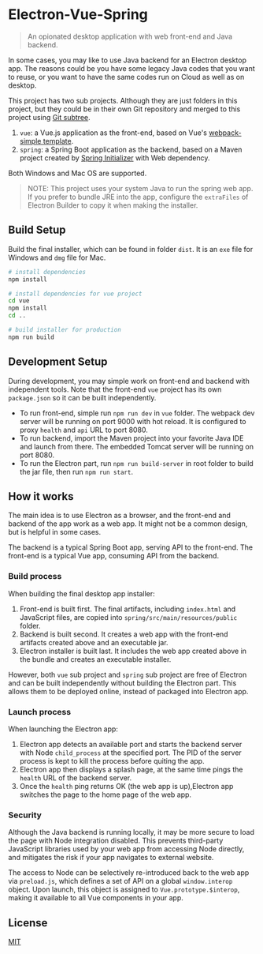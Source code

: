 # Electron-Vue-Spring

> An opionated desktop application with web front-end and Java backend.

In some cases, you may like to use Java backend for an Electron desktop app. The reasons could be you have some legacy Java codes that you want to reuse, or you want to have the same codes run on Cloud as well as on desktop.

This project has two sub projects. Although they are just folders in this project, but they could be in their own Git repository and merged to this project using [Git subtree](https://help.github.com/articles/about-git-subtree-merges/).

1. `vue`: a Vue.js application as the front-end, based on Vue's [webpack-simple template](https://github.com/vuejs-templates/webpack-simple).
2. `spring`: a Spring Boot application as the backend, based on a Maven project created by [Spring Initializer](https://start.spring.io/) with Web dependency.

Both Windows and Mac OS are supported.

> NOTE: This project uses your system Java to run the spring web app. If you prefer to bundle JRE into the app, configure the `extraFiles` of Electron Builder to copy it when making the installer.

## Build Setup

Build the final installer, which can be found in folder `dist`. It is an `exe` file for Windows and `dmg` file for Mac.

``` bash
# install dependencies
npm install

# install dependencies for vue project
cd vue
npm install
cd ..

# build installer for production
npm run build
```

## Development Setup

During development, you may simple work on front-end and backend with independent tools. Note that the front-end `vue` project has its own `package.json` so it can be built independently.

* To run front-end, simple run `npm run dev` in `vue` folder. The webpack dev server will be running on port 9000 with hot reload. It is configured to proxy `health` and `api` URL to port 8080.
* To run backend, import the Maven project into your favorite Java IDE and launch from there. The embedded Tomcat server will be running on port 8080.
* To run the Electron part, run `npm run build-server` in root folder to build the jar file, then run `npm run start`.

## How it works

The main idea is to use Electron as a browser, and the front-end and backend of the app work as a web app. It might not be a common design, but is helpful in some cases.

The backend is a typical Spring Boot app, serving API to the front-end. The front-end is a typical Vue app, consuming API from the backend. 

### Build process

When building the final desktop app installer:

1. Front-end is built first. The final artifacts, including `index.html` and JavaScript files, are copied into `spring/src/main/resources/public` folder. 
2. Backend is built second. It creates a web app with the front-end artifacts created above and an executable jar.
3. Electron installer is built last. It includes the web app created above in the bundle and creates an executable installer.

However, both `vue` sub project and `spring` sub project are free of Electron and can be built independently without building the Electron part. This allows them to be deployed online, instead of packaged into Electron app.

### Launch process

When launching the Electron app:

1. Electron app detects an available port and starts the backend server with Node `child_process` at the specified port. The PID of the server process is kept to kill the process before quiting the app.
2. Electron app then displays a splash page, at the same time pings the `health` URL of the backend server.
3. Once the `health` ping returns OK (the web app is up),Electron app switches the page to the home page of the web app.

### Security

Although the Java backend is running locally, it may be more secure to load the page with Node integration disabled. This prevents third-party JavaScript libraries used by your web app from accessing Node directly, and mitigates the risk if your app navigates to external website.

The access to Node can be selectively re-introduced back to the web app via `preload.js`, which defines a set of API on a global `window.interop` object. Upon launch, this object is assigned to `Vue.prototype.$interop`, making it available to all Vue components in your app. 

## License

[MIT](LICENSE)